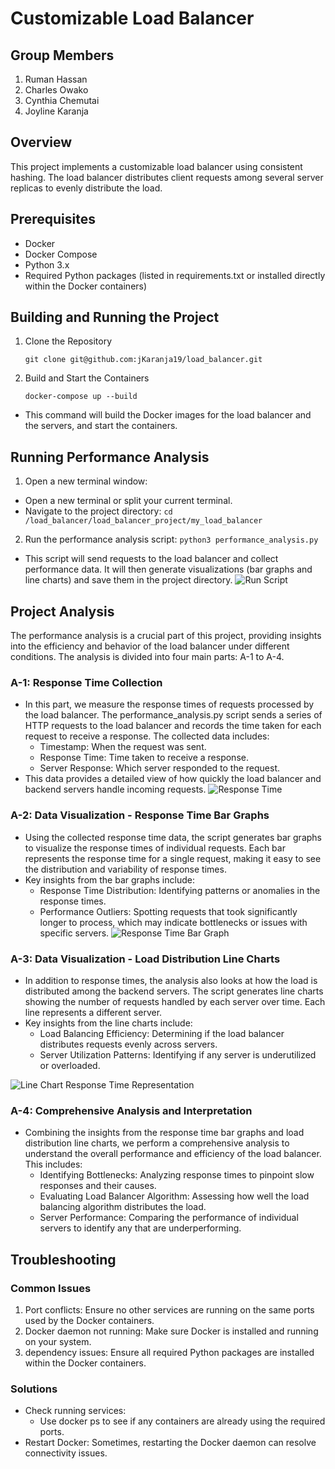 # Customizable Load Balancer

## Group Members
1. Ruman Hassan
2. Charles Owako
3. Cynthia Chemutai
4. Joyline Karanja

## Overview

This project implements a customizable load balancer using consistent hashing. The load balancer distributes client requests among several server replicas to evenly distribute the load.

## Prerequisites
- Docker
- Docker Compose
- Python 3.x
- Required Python packages (listed in requirements.txt or installed directly within the Docker containers)

## Building and Running the Project
1. Clone the Repository

   ``` git clone git@github.com:jKaranja19/load_balancer.git ```

2. Build and Start the Containers

   ``` docker-compose up --build ```

- This command will build the Docker images for the load balancer and the servers, and start the containers.

## Running Performance Analysis
1. Open a new terminal window:
- Open a new terminal or split your current terminal.
- Navigate to the project directory: 
   ``` cd /load_balancer/load_balancer_project/my_load_balancer ```
2. Run the performance analysis script:
   ``` python3 performance_analysis.py ```
- This script will send requests to the load balancer and collect performance data. It will then generate visualizations (bar graphs and line charts) and save them in the project directory.
![Run Script](./load_balancer_project/my_load_balancer/image.png)

## Project Analysis
The performance analysis is a crucial part of this project, providing insights into the efficiency and behavior of the load balancer under different conditions. The analysis is divided into four main parts: A-1 to A-4.

### A-1: Response Time Collection
- In this part, we measure the response times of requests processed by the load balancer. The performance_analysis.py script sends a series of HTTP requests to the load balancer and records the time taken for each request to receive a response. The collected data includes:
   - Timestamp: When the request was sent.
   - Response Time: Time taken to receive a response.
   - Server Response: Which server responded to the request.
- This data provides a detailed view of how quickly the load balancer and backend servers handle incoming requests.
![Response Time](./load_balancer_project/my_load_balancer/response_time.png)

### A-2: Data Visualization - Response Time Bar Graphs
- Using the collected response time data, the script generates bar graphs to visualize the response times of individual requests. Each bar represents the response time for a single request, making it easy to see the distribution and variability of response times.
- Key insights from the bar graphs include:
   - Response Time Distribution: Identifying patterns or anomalies in the response times.
   - Performance Outliers: Spotting requests that took significantly longer to process, which may indicate bottlenecks or issues with specific servers.
![Response Time Bar Graph](./load_balancer_project/my_load_balancer/bar_graph.png)

### A-3: Data Visualization - Load Distribution Line Charts
- In addition to response times, the analysis also looks at how the load is distributed among the backend servers. The script generates line charts showing the number of requests handled by each server over time. Each line represents a different server.
- Key insights from the line charts include:
   - Load Balancing Efficiency: Determining if the load balancer distributes requests evenly across servers.
   - Server Utilization Patterns: Identifying if any server is underutilized or overloaded.

![Line Chart Response Time Representation](./load_balancer_project/my_load_balancer/line_chart.png)

### A-4: Comprehensive Analysis and Interpretation
- Combining the insights from the response time bar graphs and load distribution line charts, we perform a comprehensive analysis to understand the overall performance and efficiency of the load balancer. This includes:
   - Identifying Bottlenecks: Analyzing response times to pinpoint slow responses and their causes.
   - Evaluating Load Balancer Algorithm: Assessing how well the load balancing algorithm distributes the load.
   - Server Performance: Comparing the performance of individual servers to identify any that are underperforming.

## Troubleshooting
### Common Issues
1. Port conflicts: Ensure no other services are running on the same ports used by the Docker containers.
2. Docker daemon not running: Make sure Docker is installed and running on your system.
3. dependency issues: Ensure all required Python packages are installed within the Docker containers.

### Solutions
- Check running services: 
   - Use docker ps to see if any containers are already using the required ports.
- Restart Docker: Sometimes, restarting the Docker daemon can resolve connectivity issues.